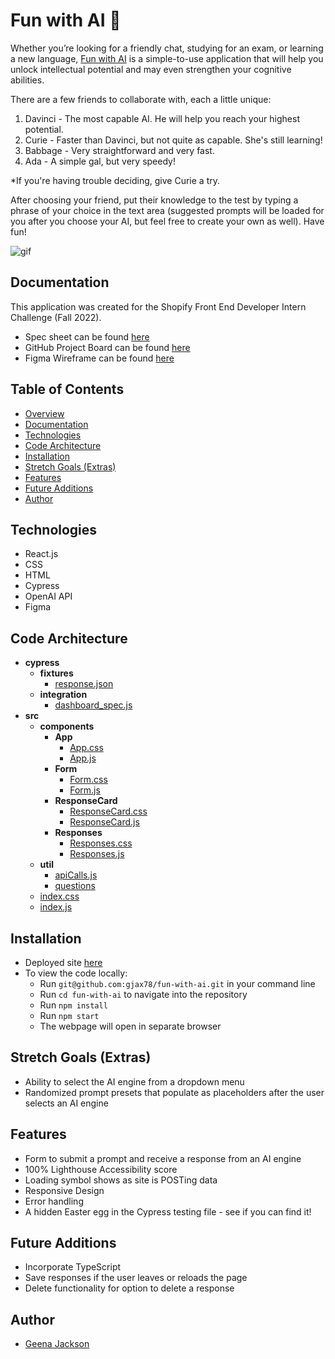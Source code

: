 # Fun with AI 🤖

Whether you’re looking for a friendly chat, studying for an exam, or learning a new language, [Fun with AI](https://fun-with-ai-gjax78.netlify.app/) is a simple-to-use application that will help you unlock intellectual potential and may even strengthen your cognitive abilities.

There are a few friends to collaborate with, each a little unique:

1. Davinci - The most capable AI. He will help you reach your highest potential.
2. Curie - Faster than Davinci, but not quite as capable. She's still learning!
3. Babbage - Very straightforward and very fast.
4. Ada - A simple gal, but very speedy!

*If you're having trouble deciding, give Curie a try. 
    
After choosing your friend, put their knowledge to the test by typing a phrase of your choice in the text area (suggested prompts will be loaded for you after you choose your AI, but feel free to create your own as well). Have fun!

![gif](https://user-images.githubusercontent.com/88151743/168497487-f710d064-cea4-4e8b-a893-cb8c11ddb089.gif)

## Documentation
This application was created for the Shopify Front End Developer Intern Challenge (Fall 2022).

- Spec sheet can be found [here](https://docs.google.com/document/d/1O7mCynsz_cBXkEaCFGSZAuvAOY84QVq35l20xJwjOYg/edit)
- GitHub Project Board can be found [here](https://github.com/gjax78/fun-with-ai/projects/1)
- Figma Wireframe can be found [here](https://www.figma.com/file/k2eSKiDGoleYgaNMvT83GS/FUN-WITH-GPT-%7C-SHOPIFY-FALL-2022?node-id=0%3A1)

## Table of Contents
- [Overview](#fun-with-ai)
- [Documentation](#documentation)
- [Technologies](#technologies)
- [Code Architecture](#code-architecture)
- [Installation](#installation)
- [Stretch Goals (Extras)](#stretch-goals-extras)
- [Features](#features)
- [Future Additions](#future-additions)
- [Author](#author)

## Technologies
- React.js
- CSS
- HTML
- Cypress
- OpenAI API
- Figma

## Code Architecture
  - __cypress__
    - __fixtures__
      - [response.json](cypress/fixtures/response.json)
    - __integration__
      - [dashboard_spec.js](cypress/integration/dashboard_spec.js)
  - __src__
    - __components__
      - __App__
        - [App.css](src/App/App.css)
        - [App.js](src/App/App.js)
      - __Form__
        - [Form.css](src/components/Form/Form.css)
        - [Form.js](src/components/Form/Form.js)
      - __ResponseCard__
        - [ResponseCard.css](src/components/ResponseCard/ResponseCard.css)
        - [ResponseCard.js](src/components/ResponseCard/ResponseCard.js)
      - __Responses__
        - [Responses.css](src/components/Responses/Responses.css)
        - [Responses.js](src/components/Responses/Responses.js)
    - __util__
        - [apiCalls.js](src/apiCalls.js)
        - [questions](src/questions.js)
    - [index.css](src/index.css)
    - [index.js](src/index.js)

## Installation
- Deployed site [here](https://fun-with-ai-gjax78.netlify.app/)
- To view the code locally:
  - Run `git@github.com:gjax78/fun-with-ai.git` in your command line
  - Run `cd fun-with-ai` to navigate into the repository
  - Run `npm install`
  - Run `npm start`
  - The webpage will open in separate browser

## Stretch Goals (Extras)
- Ability to select the AI engine from a dropdown menu
- Randomized prompt presets that populate as placeholders after the user selects an AI engine

## Features
- Form to submit a prompt and receive a response from an AI engine
- 100% Lighthouse Accessibility score
- Loading symbol shows as site is POSTing data
- Responsive Design
- Error handling
- A hidden Easter egg in the Cypress testing file - see if you can find it!

## Future Additions
- Incorporate TypeScript
- Save responses if the user leaves or reloads the page
- Delete functionality for option to delete a response

## Author
- [Geena Jackson](https://github.com/gjax78)